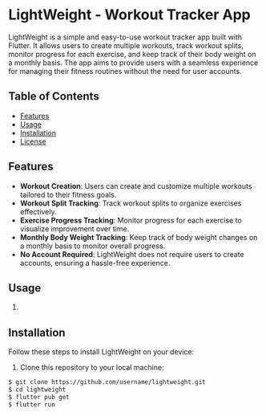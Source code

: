 # LightWeight - Workout Tracker App

LightWeight is a simple and easy-to-use workout tracker app built with Flutter. It allows users to create multiple workouts, track workout splits, monitor progress for each exercise, and keep track of their body weight on a monthly basis. The app aims to provide users with a seamless experience for managing their fitness routines without the need for user accounts.

## Table of Contents
- [Features](#Features)
- [Usage](#usage)
- [Installation](#installation)
- [License](#license)

## Features
- **Workout Creation**: Users can create and customize multiple workouts tailored to their fitness goals.
- **Workout Split Tracking**: Track workout splits to organize exercises effectively.
- **Exercise Progress Tracking**: Monitor progress for each exercise to visualize improvement over time.
- **Monthly Body Weight Tracking**: Keep track of body weight changes on a monthly basis to monitor overall progress.
- **No Account Required**: LightWeight does not require users to create accounts, ensuring a hassle-free experience.

## Usage
1. 

## Installation

Follow these steps to install LightWeight on your device:

1. Clone this repository to your local machine:

```bash
$ git clone https://github.com/username/lightweight.git
$ cd lightweight
$ flutter pub get
$ flutter run

